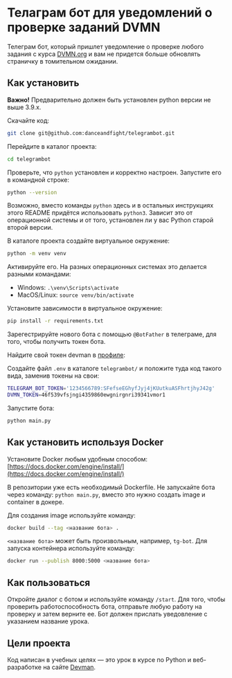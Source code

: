 # Телаграм бот для уведомлений о проверке заданий DVMN

Телеграм бот, который пришлет уведомление о проверке любого задания с курса [DVMN.org](DVMN.org) и вам не придется больше обновлять страничку в томительном ожидании.

## Как установить

**Важно!** Предварительно должен быть установлен python версии не выше 3.9.x.

Скачайте код:
```sh
git clone git@github.com:danceandfight/telegrambot.git
```

Перейдите в каталог проекта:
```sh
cd telegrambot
```
Проверьте, что `python` установлен и корректно настроен. Запустите его в командной строке:
```sh
python --version
```

Возможно, вместо команды `python` здесь и в остальных инструкциях этого README придётся использовать `python3`. Зависит это от операционной системы и от того, установлен ли у вас Python старой второй версии. 

В каталоге проекта создайте виртуальное окружение:
```sh
python -m venv venv
```
Активируйте его. На разных операционных системах это делается разными командами:

- Windows: `.\venv\Scripts\activate`
- MacOS/Linux: `source venv/bin/activate`

Установите зависимости в виртуальное окружение:
```sh
pip install -r requirements.txt
```

Зарегестрируйте нового бота с помощью `@BotFather` в телеграме, для того, чтобы получить токен бота.

Найдите свой токен devman в [профиле](https://dvmn.org/api/docs/):

Создайте файл `.env` в каталоге `telegrambot/` и положите туда код такого вида, заменив токены на свои:
```sh
TELEGRAM_BOT_TOKEN='1234566789:SFefseEGhyfJyj4jKUutkuASFhrtjhyJ42g'
DVMN_TOKEN=46f539vfsjngi4359860ewgnirgnri39341vmor1
```

Запустите бота:

```sh
python main.py
```

## Как установить используя Docker

Установите Docker любым удобным способом: [https://docs.docker.com/engine/install/](https://docs.docker.com/engine/install/)

В репозитории уже есть необходимый Dockerfile. Не запускайте бота через команду: `python main.py`, вместо это нужно создать image и container в докере.

Для создания image используйте команду:

```sh
docker build --tag <название бота> .
```
`<название бота>` может быть произвольным, например, `tg-bot`. 
Для запуска контейнера используйте команду:
```sh
docker run --publish 8000:5000 <название бота>
```

## Как пользоваться

Откройте диалог с ботом и используйте команду `/start`. Для того, чтобы проверить работоспособность бота, отправьте любую работу на проверку и затем верните ее. Бот должен прислать уведовление с указанием название урока.

## Цели проекта

Код написан в учебных целях — это урок в курсе по Python и веб-разработке на сайте [Devman](https://dvmn.org).